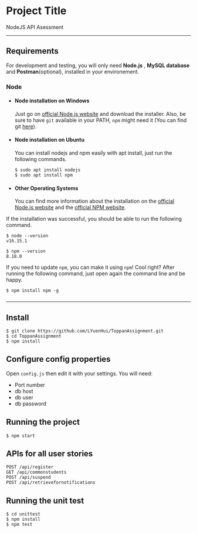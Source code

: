 # Project Title

NodeJS API Asessment

---
## Requirements

For development and testing, you will only need **Node.js** , **MySQL database** and **Postman**(optional), installed in your environement.

### Node
- #### Node installation on Windows

  Just go on [official Node.js website](https://nodejs.org/) and download the installer.
Also, be sure to have `git` available in your PATH, `npm` might need it (You can find git [here](https://git-scm.com/)).

- #### Node installation on Ubuntu

  You can install nodejs and npm easily with apt install, just run the following commands.

      $ sudo apt install nodejs
      $ sudo apt install npm

- #### Other Operating Systems
  You can find more information about the installation on the [official Node.js website](https://nodejs.org/) and the [official NPM website](https://npmjs.org/).

If the installation was successful, you should be able to run the following command.

    $ node --version
    v16.15.1

    $ npm --version
    8.18.0

If you need to update `npm`, you can make it using `npm`! Cool right? After running the following command, just open again the command line and be happy.

    $ npm install npm -g

###


---

## Install

    $ git clone https://github.com/LYuenHui/ToppanAssignment.git
    $ cd ToppanAssignment
    $ npm install

## Configure config properties

Open `config.js` then edit it with your settings. You will need:

- Port number
- db host
- db user 
- db password

## Running the project

    $ npm start

## APIs for all user stories
    POST /api/register
    GET /api/commonstudents
    POST /api/suspend
    POST /api/retrievefornotifications
    
## Running the unit test
    $ cd unittest
    $ npm install 
    $ npm test
    
    
